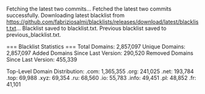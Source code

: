 Fetching the latest two commits...
Fetched the latest two commits successfully.
Downloading latest blacklist from https://github.com/fabriziosalmi/blacklists/releases/download/latest/blacklist.txt...
Blacklist saved to blacklist.txt.
Previous blacklist saved to previous_blacklist.txt.

=== Blacklist Statistics ===
Total Domains: 2,857,097
Unique Domains: 2,857,097
Added Domains Since Last Version: 290,520
Removed Domains Since Last Version: 455,339

Top-Level Domain Distribution:
  .com: 1,365,355
  .org: 241,025
  .net: 193,784
  .top: 69,988
  .xyz: 69,354
  .ru: 68,560
  .io: 55,783
  .info: 49,451
  .pl: 48,852
  .fr: 41,101
